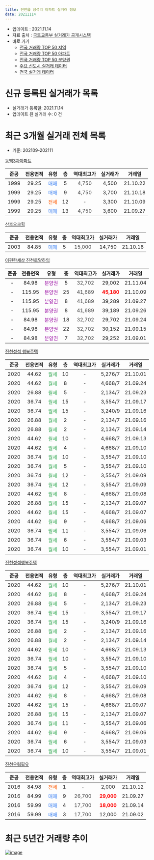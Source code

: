 ```yaml
---
title: 진천읍 성석리 아파트 실거래 정보
date: 20211114
---
```


* 업데이트 : 2021.11.14
* 자료 출처 : [국토교통부 실거래가 공개시스템](http://rt.molit.go.kr)
* 바로 가기
    * [전국 거래량 TOP 50 지역](https://apt-info.github.io/apt-trade-info/tr)
    * [전국 거래량 TOP 50 아파트](https://apt-info.github.io/apt-trade-info/ta)
    * [전국 거래량 TOP 50 분양권](https://apt-info.github.io/apt-trade-info/tb)
    * [주요 신도시 실거래 데이터](https://apt-info.github.io/apt-trade-info/newtown)
    * [전국 실거래 데이터](https://apt-info.github.io/apt-trade-info/all)



<script async src="https://pagead2.googlesyndication.com/pagead/js/adsbygoogle.js"></script>
<!-- 기본광고 -->
<ins class="adsbygoogle"
     style="display:block"
     data-ad-client="ca-pub-1142216861245946"
     data-ad-slot="4805727019"
     data-ad-format="auto"
     data-full-width-responsive="true"></ins>
<script>
     (adsbygoogle = window.adsbygoogle || []).push({});
</script>


# 신규 등록된 실거래가 목록

* 실거래가 등록일: 2021.11.14
* 업데이트 된 실거래 수: 0 건




<script async src="https://pagead2.googlesyndication.com/pagead/js/adsbygoogle.js"></script>
<!-- 기본광고 -->
<ins class="adsbygoogle"
     style="display:block"
     data-ad-client="ca-pub-1142216861245946"
     data-ad-slot="4805727019"
     data-ad-format="auto"
     data-full-width-responsive="true"></ins>
<script>
     (adsbygoogle = window.adsbygoogle || []).push({});
</script>


# 최근 3개월 실거래 전체 목록
* 기준: 202109-202111


[동백3차아파트](https://search.naver.com/search.naver?query=%EB%8F%99%EB%B0%B13%EC%B0%A8%EC%95%84%ED%8C%8C%ED%8A%B8)

|준공|전용면적|유형|층|역대최고가|실거래가|거래일|
|:---:|:---:|:---:|:---:|:---:|:---:|:---:|
|1999|29.25|<span style="color:#4285F3">매매</span>|5|<span style="color:#444444">4,750</span>|4,500|21.10.22|
|1999|29.25|<span style="color:#4285F3">매매</span>|9|<span style="color:#444444">4,750</span>|3,700|21.10.18|
|1999|29.25|<span style="color:#FF5A00">전세</span>|12|<span style="color:#444444">-</span>|3,300|21.10.09|
|1999|29.25|<span style="color:#4285F3">매매</span>|13|<span style="color:#444444">4,750</span>|3,600|21.09.27|

[산호오크힐](https://search.naver.com/search.naver?query=%EC%82%B0%ED%98%B8%EC%98%A4%ED%81%AC%ED%9E%90)

|준공|전용면적|유형|층|역대최고가|실거래가|거래일|
|:---:|:---:|:---:|:---:|:---:|:---:|:---:|
|2003|84.85|<span style="color:#4285F3">매매</span>|5|<span style="color:#444444">15,000</span>|14,750|21.10.16|

[이편한세상 진천로얄하임](https://search.naver.com/search.naver?query=%EC%9D%B4%ED%8E%B8%ED%95%9C%EC%84%B8%EC%83%81+%EC%A7%84%EC%B2%9C%EB%A1%9C%EC%96%84%ED%95%98%EC%9E%84)

|준공|전용면적|유형|층|역대최고가|실거래가|거래일|
|:---:|:---:|:---:|:---:|:---:|:---:|:---:|
|-|84.98|<span style="color:#9C11A5">분양권</span>|5|<span style="color:#444444">32,702</span>|29,002|21.11.04|
|-|115.95|<span style="color:#9C11A5">분양권</span>|25|<span style="color:#444444">41,689</span>|<b><span style="color:#FF0000">45,180</span></b>|21.10.09|
|-|115.95|<span style="color:#9C11A5">분양권</span>|8|<span style="color:#444444">41,689</span>|39,289|21.09.27|
|-|115.95|<span style="color:#9C11A5">분양권</span>|8|<span style="color:#444444">41,689</span>|39,189|21.09.26|
|-|84.98|<span style="color:#9C11A5">분양권</span>|18|<span style="color:#444444">32,702</span>|29,702|21.09.24|
|-|84.98|<span style="color:#9C11A5">분양권</span>|22|<span style="color:#444444">32,702</span>|30,152|21.09.15|
|-|84.98|<span style="color:#9C11A5">분양권</span>|7|<span style="color:#444444">32,702</span>|29,252|21.09.01|

[진천성석 행복주택](https://search.naver.com/search.naver?query=%EC%A7%84%EC%B2%9C%EC%84%B1%EC%84%9D+%ED%96%89%EB%B3%B5%EC%A3%BC%ED%83%9D)

|준공|전용면적|유형|층|역대최고가|실거래가|거래일|
|:---:|:---:|:---:|:---:|:---:|:---:|:---:|
|2020|44.62|<span style="color:#34A853">월세</span>|10|<span style="color:#444444">-</span>|5,276/7|21.10.01|
|2020|44.62|<span style="color:#34A853">월세</span>|8|<span style="color:#444444">-</span>|4,668/7|21.09.24|
|2020|26.88|<span style="color:#34A853">월세</span>|5|<span style="color:#444444">-</span>|2,134/7|21.09.23|
|2020|36.74|<span style="color:#34A853">월세</span>|15|<span style="color:#444444">-</span>|3,554/7|21.09.17|
|2020|36.74|<span style="color:#34A853">월세</span>|15|<span style="color:#444444">-</span>|3,240/9|21.09.16|
|2020|26.88|<span style="color:#34A853">월세</span>|2|<span style="color:#444444">-</span>|2,134/7|21.09.16|
|2020|26.88|<span style="color:#34A853">월세</span>|2|<span style="color:#444444">-</span>|2,134/7|21.09.14|
|2020|44.62|<span style="color:#34A853">월세</span>|10|<span style="color:#444444">-</span>|4,668/7|21.09.13|
|2020|44.62|<span style="color:#34A853">월세</span>|4|<span style="color:#444444">-</span>|4,668/7|21.09.10|
|2020|36.74|<span style="color:#34A853">월세</span>|10|<span style="color:#444444">-</span>|3,554/7|21.09.10|
|2020|36.74|<span style="color:#34A853">월세</span>|5|<span style="color:#444444">-</span>|3,554/7|21.09.10|
|2020|36.74|<span style="color:#34A853">월세</span>|12|<span style="color:#444444">-</span>|3,554/7|21.09.09|
|2020|36.74|<span style="color:#34A853">월세</span>|12|<span style="color:#444444">-</span>|3,554/7|21.09.09|
|2020|44.62|<span style="color:#34A853">월세</span>|8|<span style="color:#444444">-</span>|4,668/7|21.09.08|
|2020|26.88|<span style="color:#34A853">월세</span>|15|<span style="color:#444444">-</span>|2,134/7|21.09.07|
|2020|44.62|<span style="color:#34A853">월세</span>|15|<span style="color:#444444">-</span>|4,668/7|21.09.07|
|2020|44.62|<span style="color:#34A853">월세</span>|9|<span style="color:#444444">-</span>|4,668/7|21.09.06|
|2020|36.74|<span style="color:#34A853">월세</span>|11|<span style="color:#444444">-</span>|3,554/7|21.09.06|
|2020|36.74|<span style="color:#34A853">월세</span>|6|<span style="color:#444444">-</span>|3,554/7|21.09.03|
|2020|36.74|<span style="color:#34A853">월세</span>|10|<span style="color:#444444">-</span>|3,554/7|21.09.01|

[진천성석행복주택](https://search.naver.com/search.naver?query=%EC%A7%84%EC%B2%9C%EC%84%B1%EC%84%9D%ED%96%89%EB%B3%B5%EC%A3%BC%ED%83%9D)

|준공|전용면적|유형|층|역대최고가|실거래가|거래일|
|:---:|:---:|:---:|:---:|:---:|:---:|:---:|
|2020|44.62|<span style="color:#34A853">월세</span>|10|<span style="color:#444444">-</span>|5,276/7|21.10.01|
|2020|44.62|<span style="color:#34A853">월세</span>|8|<span style="color:#444444">-</span>|4,668/7|21.09.24|
|2020|26.88|<span style="color:#34A853">월세</span>|5|<span style="color:#444444">-</span>|2,134/7|21.09.23|
|2020|36.74|<span style="color:#34A853">월세</span>|15|<span style="color:#444444">-</span>|3,554/7|21.09.17|
|2020|36.74|<span style="color:#34A853">월세</span>|15|<span style="color:#444444">-</span>|3,240/9|21.09.16|
|2020|26.88|<span style="color:#34A853">월세</span>|2|<span style="color:#444444">-</span>|2,134/7|21.09.16|
|2020|26.88|<span style="color:#34A853">월세</span>|2|<span style="color:#444444">-</span>|2,134/7|21.09.14|
|2020|44.62|<span style="color:#34A853">월세</span>|10|<span style="color:#444444">-</span>|4,668/7|21.09.13|
|2020|36.74|<span style="color:#34A853">월세</span>|10|<span style="color:#444444">-</span>|3,554/7|21.09.10|
|2020|36.74|<span style="color:#34A853">월세</span>|5|<span style="color:#444444">-</span>|3,554/7|21.09.10|
|2020|44.62|<span style="color:#34A853">월세</span>|4|<span style="color:#444444">-</span>|4,668/7|21.09.10|
|2020|36.74|<span style="color:#34A853">월세</span>|12|<span style="color:#444444">-</span>|3,554/7|21.09.09|
|2020|44.62|<span style="color:#34A853">월세</span>|8|<span style="color:#444444">-</span>|4,668/7|21.09.08|
|2020|44.62|<span style="color:#34A853">월세</span>|15|<span style="color:#444444">-</span>|4,668/7|21.09.07|
|2020|26.88|<span style="color:#34A853">월세</span>|15|<span style="color:#444444">-</span>|2,134/7|21.09.07|
|2020|36.74|<span style="color:#34A853">월세</span>|11|<span style="color:#444444">-</span>|3,554/7|21.09.06|
|2020|44.62|<span style="color:#34A853">월세</span>|9|<span style="color:#444444">-</span>|4,668/7|21.09.06|
|2020|36.74|<span style="color:#34A853">월세</span>|6|<span style="color:#444444">-</span>|3,554/7|21.09.03|
|2020|36.74|<span style="color:#34A853">월세</span>|10|<span style="color:#444444">-</span>|3,554/7|21.09.01|


<script async src="https://pagead2.googlesyndication.com/pagead/js/adsbygoogle.js"></script>
<!-- 기본광고 -->
<ins class="adsbygoogle"
     style="display:block"
     data-ad-client="ca-pub-1142216861245946"
     data-ad-slot="4805727019"
     data-ad-format="auto"
     data-full-width-responsive="true"></ins>
<script>
     (adsbygoogle = window.adsbygoogle || []).push({});
</script>


[진천우림필유](https://search.naver.com/search.naver?query=%EC%A7%84%EC%B2%9C%EC%9A%B0%EB%A6%BC%ED%95%84%EC%9C%A0)

|준공|전용면적|유형|층|역대최고가|실거래가|거래일|
|:---:|:---:|:---:|:---:|:---:|:---:|:---:|
|2016|84.98|<span style="color:#FF5A00">전세</span>|1|<span style="color:#444444">-</span>|2,000|21.10.12|
|2016|84.99|<span style="color:#4285F3">매매</span>|9|<span style="color:#444444">26,700</span>|<b><span style="color:#FF0000">29,000</span></b>|21.09.27|
|2016|59.99|<span style="color:#4285F3">매매</span>|4|<span style="color:#444444">17,700</span>|<b><span style="color:#FF0000">18,000</span></b>|21.09.14|
|2016|59.99|<span style="color:#4285F3">매매</span>|3|<span style="color:#444444">17,700</span>|12,000|21.09.02|



<script async src="https://pagead2.googlesyndication.com/pagead/js/adsbygoogle.js"></script>
<!-- 기본광고 -->
<ins class="adsbygoogle"
     style="display:block"
     data-ad-client="ca-pub-1142216861245946"
     data-ad-slot="4805727019"
     data-ad-format="auto"
     data-full-width-responsive="true"></ins>
<script>
     (adsbygoogle = window.adsbygoogle || []).push({});
</script>


# 최근 5년간 거래량 추이


<div style="width:100%;">
    <canvas id="deal_progress" height="200"></canvas>
</div>

<script>
new Chart(document.getElementById("deal_progress"), {
    type: 'line',
    data: {
        labels: ['16.01','16.02','16.03','16.04','16.05','16.06','16.07','16.08','16.09','16.10','16.11','16.12','17.01','17.02','17.03','17.04','17.05','17.06','17.07','17.08','17.09','17.10','17.11','17.12','18.01','18.02','18.03','18.04','18.05','18.06','18.07','18.08','18.09','18.10','18.11','18.12','19.01','19.02','19.03','19.04','19.05','19.06','19.07','19.08','19.09','19.10','19.11','19.12','20.01','20.02','20.03','20.04','20.05','20.06','20.07','20.08','20.09','20.10','20.11','20.12','21.01','21.02','21.03','21.04','21.05','21.06','21.07','21.08','21.09','21.10','21.11'],
        datasets: [{
            label: '매매/분양권',
            data: [3,2,10,5,4,4,8,11,8,10,2,8,4,9,9,5,15,15,9,2,9,12,7,6,8,4,4,6,6,1,8,0,5,4,4,1,5,7,6,6,5,5,4,1,7,10,6,6,0,8,7,3,3,6,6,4,5,2,1,3,8,5,8,7,70,19,14,5,9,4,1],
            borderColor: "rgba(66, 133, 243, 1)",
            backgroundColor: "rgba(66, 133, 243, 0.05)",
            borderWidth: 1,
            pointRadius: 0,
            fill: false,
            lineTension: 0
        },{
            label: '전/월세',
            data: [2,0,1,1,6,5,7,5,4,3,1,3,4,1,3,5,4,5,1,0,0,6,2,6,6,5,1,3,2,5,4,1,1,3,2,7,5,1,3,5,4,4,1,0,1,3,1,2,4,6,1,2,3,3,4,5,3,3,5,17,13,5,0,0,0,0,0,66,37,4,0],
            borderColor: "rgba(255, 90, 0, 1)",
            backgroundColor: "rgba(255, 90, 0, 0.05)",
            borderWidth: 1,
            pointRadius: 0,
            fill: false,
            lineTension: 0
        },{
            label: '합계',
            data: [5,2,11,6,10,9,15,16,12,13,3,11,8,10,12,10,19,20,10,2,9,18,9,12,14,9,5,9,8,6,12,1,6,7,6,8,10,8,9,11,9,9,5,1,8,13,7,8,4,14,8,5,6,9,10,9,8,5,6,20,21,10,8,7,70,19,14,71,46,8,1],
            borderColor: "rgba(0, 0, 0, 1)",
            backgroundColor: "rgba(0, 0, 0, 0.03)",
            borderWidth: 0.1,
            pointRadius: 0,
            fill: true,
            lineTension: 0
        }
        ]
    },
    options: {
        responsive: true,
        title: {
            display: false
        },
        tooltips: {
            mode: 'index',
            intersect: false
        },
        hover: {
            mode: 'nearest',
            intersect: true
        },
        scales: {
            xAxes: [{
                display: true,
                scaleLabel: {
                    display: true,
                    labelString: '년/월'
                }
            }],
            yAxes: [{
                display: true,
                ticks: {
                    suggestedMin: 0,
                },
                scaleLabel: {
                    display: true,
                    labelString: '실거래 수'
                }
            }]
        }
    }
});

</script>


[![image](https://apt-info.github.io/images/2020-01-03-apt-trade-info/1024x500.png)](https://play.google.com/store/apps/details?id=com.aptinfo.apttradeinfo)

